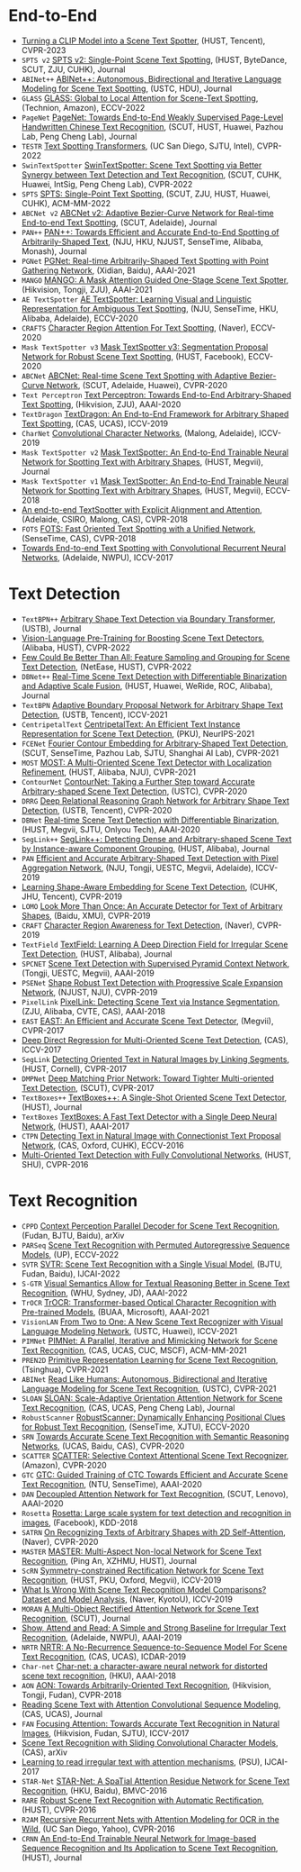 # End-to-End
- [Turning a CLIP Model into a Scene Text Spotter](https://arxiv.org/abs/2308.10408), (HUST, Tencent), CVPR-2023
- ```SPTS v2``` [SPTS v2: Single-Point Scene Text Spotting](https://arxiv.org/abs/2301.01635), (HUST, ByteDance, SCUT, ZJU, CUHK), Journal
- ```ABINet++``` [ABINet++: Autonomous, Bidirectional and Iterative Language Modeling for Scene Text Spotting](https://arxiv.org/abs/2211.10578), (USTC, HDU), Journal
- ```GLASS``` [GLASS: Global to Local Attention for Scene-Text Spotting](https://arxiv.org/abs/2208.03364), (Technion, Amazon), ECCV-2022
- ```PageNet``` [PageNet: Towards End-to-End Weakly Supervised Page-Level Handwritten Chinese Text Recognition](https://arxiv.org/abs/2207.14807), (SCUT, HUST, Huawei, Pazhou Lab, Peng Cheng Lab), Journal
- ```TESTR``` [Text Spotting Transformers](https://arxiv.org/abs/2204.01918), (UC San Diego, SJTU, Intel), CVPR-2022
- ```SwinTextSpotter``` [SwinTextSpotter: Scene Text Spotting via Better Synergy between Text Detection and Text Recognition](https://arxiv.org/abs/2203.10209), (SCUT, CUHK, Huawei, IntSig, Peng Cheng Lab), CVPR-2022
- ```SPTS``` [SPTS: Single-Point Text Spotting](https://arxiv.org/abs/2112.07917), (SCUT, ZJU, HUST, Huawei, CUHK), ACM-MM-2022
- ```ABCNet v2``` [ABCNet v2: Adaptive Bezier-Curve Network for Real-time End-to-end Text Spotting](https://arxiv.org/abs/2105.03620), (SCUT, Adelaide), Journal
- ```PAN++``` [PAN++: Towards Efficient and Accurate End-to-End Spotting of Arbitrarily-Shaped Text](https://arxiv.org/abs/2105.00405), (NJU, HKU, NJUST, SenseTime, Alibaba, Monash), Journal
- ```PGNet``` [PGNet: Real-time Arbitrarily-Shaped Text Spotting with Point Gathering Network](https://arxiv.org/abs/2104.05458), (Xidian, Baidu), AAAI-2021
- ```MANGO``` [MANGO: A Mask Attention Guided One-Stage Scene Text Spotter](https://arxiv.org/abs/2012.04350), (Hikvision, Tongji, ZJU), AAAI-2021
- ```AE TextSpotter``` [AE TextSpotter: Learning Visual and Linguistic Representation for Ambiguous Text Spotting](https://arxiv.org/abs/2008.00714), (NJU, SenseTime, HKU, Alibaba, Adelaide), ECCV-2020
- ```CRAFTS``` [Character Region Attention For Text Spotting](https://arxiv.org/abs/2007.09629), (Naver), ECCV-2020
- ```Mask TextSpotter v3``` [Mask TextSpotter v3: Segmentation Proposal Network for Robust Scene Text Spotting](https://arxiv.org/abs/2007.09482), (HUST, Facebook), ECCV-2020
- ```ABCNet``` [ABCNet: Real-time Scene Text Spotting with Adaptive Bezier-Curve Network](https://arxiv.org/abs/2002.10200), (SCUT, Adelaide, Huawei), CVPR-2020
- ```Text Perceptron``` [Text Perceptron: Towards End-to-End Arbitrary-Shaped Text Spotting](https://arxiv.org/abs/2002.06820), (Hikvision, ZJU), AAAI-2020
- ```TextDragon``` [TextDragon: An End-to-End Framework for Arbitrary Shaped Text Spotting](https://ieeexplore.ieee.org/document/9009034), (CAS, UCAS), ICCV-2019
- ```CharNet``` [Convolutional Character Networks](https://arxiv.org/abs/1910.07954), (Malong, Adelaide), ICCV-2019
- ```Mask TextSpotter v2``` [Mask TextSpotter: An End-to-End Trainable Neural Network for Spotting Text with Arbitrary Shapes](https://arxiv.org/abs/1908.08207), (HUST, Megvii), Journal
- ```Mask TextSpotter v1``` [Mask TextSpotter: An End-to-End Trainable Neural Network for Spotting Text with Arbitrary Shapes](https://arxiv.org/abs/1807.02242), (HUST, Megvii), ECCV-2018
- [An end-to-end TextSpotter with Explicit Alignment and Attention](https://arxiv.org/abs/1803.03474), (Adelaide, CSIRO, Malong, CAS), CVPR-2018
- ```FOTS``` [FOTS: Fast Oriented Text Spotting with a Unified Network](https://arxiv.org/abs/1801.01671), (SenseTime, CAS), CVPR-2018
- [Towards End-to-end Text Spotting with Convolutional Recurrent Neural Networks](https://arxiv.org/abs/1707.03985), (Adelaide, NWPU), ICCV-2017

# Text Detection
- ```TextBPN++``` [Arbitrary Shape Text Detection via Boundary Transformer](https://arxiv.org/abs/2205.05320), (USTB), Journal
- [Vision-Language Pre-Training for Boosting Scene Text Detectors](https://arxiv.org/abs/2204.13867), (Alibaba, HUST), CVPR-2022
- [Few Could Be Better Than All: Feature Sampling and Grouping for Scene Text Detection](https://arxiv.org/abs/2203.15221), (NetEase, HUST), CVPR-2022
- ```DBNet++``` [Real-Time Scene Text Detection with Differentiable Binarization and Adaptive Scale Fusion](https://arxiv.org/abs/2202.10304), (HUST, Huawei, WeRide, ROC, Alibaba), Journal
- ```TextBPN``` [Adaptive Boundary Proposal Network for Arbitrary Shape Text Detection](https://arxiv.org/abs/2107.12664), (USTB, Tencent), ICCV-2021
- ```CentripetalText``` [CentripetalText: An Efficient Text Instance Representation for Scene Text Detection](https://arxiv.org/abs/2107.05945), (PKU), NeurIPS-2021
- ```FCENet``` [Fourier Contour Embedding for Arbitrary-Shaped Text Detection](https://arxiv.org/abs/2104.10442), (SCUT, SenseTime, Pazhou Lab, SJTU, Shanghai AI Lab), CVPR-2021
- ```MOST``` [MOST: A Multi-Oriented Scene Text Detector with Localization Refinement](https://arxiv.org/abs/2104.01070), (HUST, Alibaba, NJU), CVPR-2021
- ```ContourNet``` [ContourNet: Taking a Further Step toward Accurate Arbitrary-shaped Scene Text Detection](https://arxiv.org/abs/2004.04940), (USTC), CVPR-2020
- ```DRRG``` [Deep Relational Reasoning Graph Network for Arbitrary Shape Text Detection](https://arxiv.org/abs/2003.07493), (USTB, Tencent), CVPR-2020
- ```DBNet``` [Real-time Scene Text Detection with Differentiable Binarization](https://arxiv.org/abs/1911.08947), (HUST, Megvii, SJTU, Onlyou Tech), AAAI-2020
- ```SegLink++``` [SegLink++: Detecting Dense and Arbitrary-shaped Scene Text by Instance-aware Component Grouping](https://www.sciencedirect.com/science/article/abs/pii/S0031320319302511), (HUST, Alibaba), Journal
- ```PAN``` [Efficient and Accurate Arbitrary-Shaped Text Detection with Pixel Aggregation Network](https://arxiv.org/abs/1908.05900), (NJU, Tongji, UESTC, Megvii, Adelaide), ICCV-2019
- [Learning Shape-Aware Embedding for Scene Text Detection](https://ieeexplore.ieee.org/document/8954257), (CUHK, JHU, Tencent), CVPR-2019
- ```LOMO``` [Look More Than Once: An Accurate Detector for Text of Arbitrary Shapes](https://arxiv.org/abs/1904.06535), (Baidu, XMU), CVPR-2019
- ```CRAFT``` [Character Region Awareness for Text Detection](https://arxiv.org/abs/1904.01941), (Naver), CVPR-2019
- ```TextField``` [TextField: Learning A Deep Direction Field for Irregular Scene Text Detection](https://arxiv.org/abs/1812.01393), (HUST, Alibaba), Journal
- ```SPCNET``` [Scene Text Detection with Supervised Pyramid Context Network](https://arxiv.org/abs/1811.08605), (Tongji, UESTC, Megvii), AAAI-2019
- ```PSENet``` [Shape Robust Text Detection with Progressive Scale Expansion Network](https://arxiv.org/abs/1806.02559), (NJUST, NJU), CVPR-2019
- ```PixelLink``` [PixelLink: Detecting Scene Text via Instance Segmentation](https://arxiv.org/abs/1801.01315), (ZJU, Alibaba, CVTE, CAS), AAAI-2018
- ```EAST``` [EAST: An Efficient and Accurate Scene Text Detector](https://arxiv.org/abs/1704.03155), (Megvii), CVPR-2017
- [Deep Direct Regression for Multi-Oriented Scene Text Detection](https://arxiv.org/abs/1703.08289), (CAS), ICCV-2017
- ```SegLink``` [Detecting Oriented Text in Natural Images by Linking Segments](https://arxiv.org/abs/1703.06520), (HUST, Cornell), CVPR-2017
- ```DMPNet``` [Deep Matching Prior Network: Toward Tighter Multi-oriented Text Detection](https://arxiv.org/abs/1703.01425), (SCUT), CVPR-2017
- ```TextBoxes++``` [TextBoxes++: A Single-Shot Oriented Scene Text Detector](https://arxiv.org/abs/1801.02765), (HUST), Journal
- ```TextBoxes``` [TextBoxes: A Fast Text Detector with a Single Deep Neural Network](https://arxiv.org/abs/1611.06779), (HUST), AAAI-2017
- ```CTPN``` [Detecting Text in Natural Image with Connectionist Text Proposal Network](https://arxiv.org/abs/1609.03605), (CAS, Oxford, CUHK), ECCV-2016
- [Multi-Oriented Text Detection with Fully Convolutional Networks](https://arxiv.org/abs/1604.04018), (HUST, SHU), CVPR-2016

# Text Recognition
- ```CPPD``` [Context Perception Parallel Decoder for Scene Text Recognition](https://arxiv.org/abs/2307.12270), (Fudan, BJTU, Baidu), arXiv
- ```PARSeq``` [Scene Text Recognition with Permuted Autoregressive Sequence Models](https://arxiv.org/abs/2207.06966), (UP), ECCV-2022
- ```SVTR``` [SVTR: Scene Text Recognition with a Single Visual Model](https://arxiv.org/abs/2205.00159), (BJTU, Fudan, Baidu), IJCAI-2022
- ```S-GTR``` [Visual Semantics Allow for Textual Reasoning Better in Scene Text Recognition](https://arxiv.org/abs/2112.12916), (WHU, Sydney, JD), AAAI-2022
- ```TrOCR``` [TrOCR: Transformer-based Optical Character Recognition with Pre-trained Models](https://arxiv.org/abs/2109.10282), (BUAA, Microsoft), AAAI-2021
- ```VisionLAN``` [From Two to One: A New Scene Text Recognizer with Visual Language Modeling Network](https://arxiv.org/abs/2108.09661), (USTC, Huawei), ICCV-2021
- ```PIMNet``` [PIMNet: A Parallel, Iterative and Mimicking Network for Scene Text Recognition](https://arxiv.org/abs/2109.04145), (CAS, UCAS, CUC, MSCF), ACM-MM-2021
- ```PREN2D``` [Primitive Representation Learning for Scene Text Recognition](https://arxiv.org/abs/2105.04286), (Tsinghua), CVPR-2021
- ```ABINet``` [Read Like Humans: Autonomous, Bidirectional and Iterative Language Modeling for Scene Text Recognition](https://arxiv.org/abs/2103.06495), (USTC), CVPR-2021
- ```SLOAN``` [SLOAN: Scale-Adaptive Orientation Attention Network for Scene Text Recognition](https://ieeexplore.ieee.org/document/9305987), (CAS, UCAS, Peng Cheng Lab), Journal
- ```RobustScanner``` [RobustScanner: Dynamically Enhancing Positional Clues for Robust Text Recognition](https://arxiv.org/abs/2007.07542), (SenseTime, XJTU), ECCV-2020
- ```SRN``` [Towards Accurate Scene Text Recognition with Semantic Reasoning Networks](https://arxiv.org/abs/2003.12294), (UCAS, Baidu, CAS), CVPR-2020
- ```SCATTER``` [SCATTER: Selective Context Attentional Scene Text Recognizer](https://arxiv.org/abs/2003.11288), (Amazon), CVPR-2020
- ```GTC``` [GTC: Guided Training of CTC Towards Efficient and Accurate Scene Text Recognition](https://arxiv.org/abs/2002.01276), (NTU, SenseTime), AAAI-2020
- ```DAN``` [Decoupled Attention Network for Text Recognition](https://arxiv.org/abs/1912.10205), (SCUT, Lenovo), AAAI-2020
- ```Rosetta``` [Rosetta: Large scale system for text detection and recognition in images](https://arxiv.org/abs/1910.05085), (Facebook), KDD-2018
- ```SATRN``` [On Recognizing Texts of Arbitrary Shapes with 2D Self-Attention](https://arxiv.org/abs/1910.04396), (Naver), CVPR-2020
- ```MASTER``` [MASTER: Multi-Aspect Non-local Network for Scene Text Recognition](https://arxiv.org/abs/1910.02562), (Ping An, XZHMU, HUST), Journal
- ```ScRN``` [Symmetry-constrained Rectification Network for Scene Text Recognition](https://arxiv.org/abs/1908.01957), (HUST, PKU, Oxford, Megvii), ICCV-2019
- [What Is Wrong With Scene Text Recognition Model Comparisons? Dataset and Model Analysis](https://arxiv.org/abs/1904.01906), (Naver, KyotoU), ICCV-2019
- ```MORAN``` [A Multi-Object Rectified Attention Network for Scene Text Recognition](https://arxiv.org/abs/1901.03003), (SCUT), Journal
- [Show, Attend and Read: A Simple and Strong Baseline for Irregular Text Recognition](https://arxiv.org/abs/1811.00751), (Adelaide, NWPU), AAAI-2019
- ```NRTR``` [NRTR: A No-Recurrence Sequence-to-Sequence Model For Scene Text Recognition](https://arxiv.org/abs/1806.00926), (CAS, UCAS), ICDAR-2019
- ```Char-net``` [Char-net: a character-aware neural network for distorted scene text recognition](https://dl.acm.org/doi/abs/10.5555/3504035.3504911), (HKU), AAAI-2018
- ```AON``` [AON: Towards Arbitrarily-Oriented Text Recognition](https://arxiv.org/abs/1711.04226), (Hikvision, Tongji, Fudan), CVPR-2018
- [Reading Scene Text with Attention Convolutional Sequence Modeling](https://arxiv.org/abs/1709.04303), (CAS, UCAS), Journal
- ```FAN``` [Focusing Attention: Towards Accurate Text Recognition in Natural Images](https://arxiv.org/abs/1709.02054), (Hikvision, Fudan, SJTU), ICCV-2017
- [Scene Text Recognition with Sliding Convolutional Character Models](https://arxiv.org/abs/1709.01727), (CAS), arXiv
- [Learning to read irregular text with attention mechanisms](https://dl.acm.org/doi/10.5555/3172077.3172347), (PSU), IJCAI-2017
- ```STAR-Net``` [STAR-Net: A SpaTial Attention Residue Network for Scene Text Recognition](https://i.cs.hku.hk/~kykwong/publications/wliu_bmvc2016.pdf), (HKU, Baidu), BMVC-2016
- ```RARE``` [Robust Scene Text Recognition with Automatic Rectification](https://arxiv.org/abs/1603.03915), (HUST), CVPR-2016
- ```R2AM``` [Recursive Recurrent Nets with Attention Modeling for OCR in the Wild](https://arxiv.org/abs/1603.03101), (UC San Diego, Yahoo), CVPR-2016
- ```CRNN``` [An End-to-End Trainable Neural Network for Image-based Sequence Recognition and Its Application to Scene Text Recognition](https://arxiv.org/abs/1507.05717), (HUST), Journal
